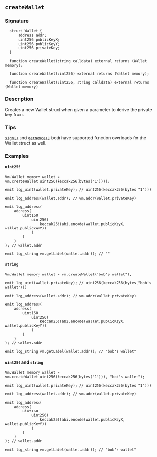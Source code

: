 ## `createWallet`

### Signature

```solidity
  struct Wallet {
      address addr;
      uint256 publicKeyX;
      uint256 publicKeyY;
      uint256 privateKey;
  }
```

```solidity
  function createWallet(string calldata) external returns (Wallet memory);
```

```solidity
  function createWallet(uint256) external returns (Wallet memory);
```

```solidity
  function createWallet(uint256, string calldata) external returns (Wallet memory);
```

### Description

Creates a new Wallet struct when given a parameter to derive the private key from.

### Tips

[`sign()`](./sign.md) and [`getNonce()`](./get-nonce.md) both have supported function overloads for the Wallet struct as well.

### Examples

#### `uint256`

```solidity
Vm.Wallet memory wallet = vm.createWallet(uint256(keccak256(bytes("1"))));

emit log_uint(wallet.privateKey); // uint256(keccak256(bytes("1")))

emit log_address(wallet.addr); // vm.addr(wallet.privateKey)

emit log_address(
    address(
        uint160(
            uint256(
                keccak256(abi.encode(wallet.publicKeyX, wallet.publicKeyY))
            )
        )
    )
); // wallet.addr

emit log_string(vm.getLabel(wallet.addr)); // ""
```

#### `string`

```solidity
Vm.Wallet memory wallet = vm.createWallet("bob's wallet");

emit log_uint(wallet.privateKey); // uint256(keccak256(bytes("bob's wallet")))

emit log_address(wallet.addr); // vm.addr(wallet.privateKey)

emit log_address(
    address(
        uint160(
            uint256(
                keccak256(abi.encode(wallet.publicKeyX, wallet.publicKeyY))
            )
        )
    )
); // wallet.addr

emit log_string(vm.getLabel(wallet.addr)); // "bob's wallet"
```

#### `uint256` and `string`

```solidity
Vm.Wallet memory wallet = vm.createWallet(uint256(keccak256(bytes("1"))), "bob's wallet");

emit log_uint(wallet.privateKey); // uint256(keccak256(bytes("1")))

emit log_address(wallet.addr); // vm.addr(wallet.privateKey)

emit log_address(
    address(
        uint160(
            uint256(
                keccak256(abi.encode(wallet.publicKeyX, wallet.publicKeyY))
            )
        )
    )
); // wallet.addr

emit log_string(vm.getLabel(wallet.addr)); // "bob's wallet"
```
